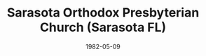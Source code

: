 ---
date: &id001 1982-05-09
end_date: null
location:
  address: null
  city: Sarasota
  state: FL
minister:
- end: 1987-01-18
  name: John Grady
  start: 1983-01-01
  type: Pastor
ministers:
- John Grady
name: Sarasota Orthodox Presbyterian Church
names:
- end: 1987-01-18
  name: Sarasota Orthodox Presbyterian Church
  start: 1982-05-09
origination_date: *id001
raw_data: "FLORIDA  Sarasota\nSarasota Orthodox Presbyterian Church  (May 9, 1982\u2013\
  January 18, 1987)\n(withdrew to the Presbyterian Church in America, January 18,\
  \ 1987)\nPastor: John Grady, 1983\u201387"
received_from: null
states:
- FL
status:
  active: false
  end_date: 1987-01-18
  reason: withdrawal
  received_from: null
  withdrawal_to: Presbyterian Church in America
title: Sarasota Orthodox Presbyterian Church (Sarasota FL)
year_established:
- 1982

---